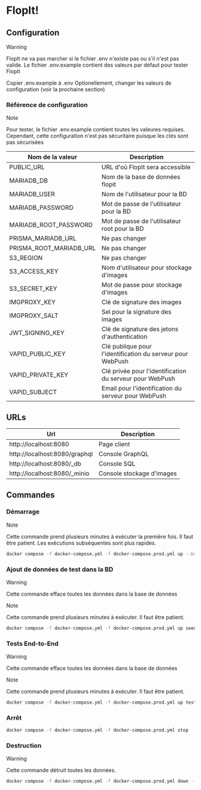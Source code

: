 # FlopIt!

## Configuration

> [!WARNING]
> FlopIt ne va pas marcher si le fichier .env n'existe pas ou s'il n'est pas valide. Le fichier .env.example contient
> des valeurs par défaut pour tester FlopIt

Copier .env.example à .env
Optionellement, changer les valeurs de configuration (voir la prochaine section)

### Référence de configuration

> [!NOTE]
> Pour tester, le fichier .env.example contient toutes les valeures requises. Cependant, cette configuration n'est pas
> sécuritaire puisque les clés sont pas sécurisées

| Nom de la valeur        | Description                                                |
|-------------------------|------------------------------------------------------------|
| PUBLIC_URL              | URL d'où FlopIt sera accessible                            |
| MARIADB_DB              | Nom de la base de données flopit                           |
| MARIADB_USER            | Nom de l'utilisateur pour la BD                            |
| MARIADB_PASSWORD        | Mot de passe de l'utilisateur pour la BD                   |
| MARIADB_ROOT_PASSWORD   | Mot de passe de l'utilisateur root pour la BD              |
| PRISMA_MARIADB_URL      | Ne pas changer                                             |
| PRISMA_ROOT_MARIADB_URL | Ne pas changer                                             |
| S3_REGION               | Ne pas changer                                             |
| S3_ACCESS_KEY           | Nom d'utilisateur pour stockage d'images                   |
| S3_SECRET_KEY           | Mot de passe pour stockage d'images                        |
| IMGPROXY_KEY            | Clé de signature des images                                |
| IMGPROXY_SALT           | Sel pour la signature des images                           |
| JWT_SIGNING_KEY         | Clé de signature des jetons d'authentication               |
| VAPID_PUBLIC_KEY        | Clé publique pour l'identification du serveur pour WebPush |
| VAPID_PRIVATE_KEY       | Clé privée pour l'identification du serveur pour WebPush   |
| VAPID_SUBJECT           | Email pour l'identification du serveur pour WebPush        |

## URLs
| Url                           | Description               |
|-------------------------------|---------------------------|
| http://localhost:8080         | Page client               |
| http://localhost:8080/graphql | Console GraphQL           |
| http://localhost:8080/_db     | Console SQL               |
| http://localhost:8080/_minio  | Console stockage d'images |

## Commandes

### Démarrage
> [!NOTE]
> Cette commande prend plusieurs minutes à exécuter la première fois. Il faut être patient. Les exécutions subséquentes sont plus rapides.
```bash
docker compose -f docker-compose.yml -f docker-compose.prod.yml up --build --detach
```
### Ajout de données de test dans la BD
> [!WARNING]
> Cette commande efface toutes les données dans la base de données

> [!NOTE]
> Cette commande prend plusieurs minutes à exécuter. Il faut être patient. 
```bash
docker compose -f docker-compose.yml -f docker-compose.prod.yml up seed --build
```

### Tests End-to-End
> [!WARNING]
> Cette commande efface toutes les données dans la base de données

> [!NOTE]
> Cette commande prend plusieurs minutes à exécuter. Il faut être patient.
```bash
docker compose -f docker-compose.yml -f docker-compose.prod.yml up test --build
```


### Arrêt
```bash
docker compose -f docker-compose.yml -f docker-compose.prod.yml stop
```

### Destruction
> [!WARNING]
> Cette commande détruit toutes les données.
```bash
docker compose -f docker-compose.yml -f docker-compose.prod.yml down --timeout 0 --volumes
```
